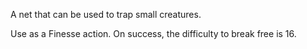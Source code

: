 A net that can be used to trap small creatures. 

Use as a Finesse action. On success, the difficulty to break free is 16.